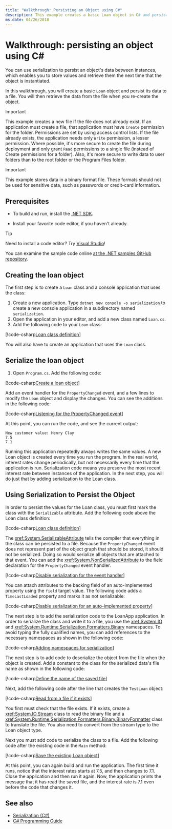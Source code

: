 ```yaml
---
title: "Walkthrough: Persisting an Object using C#"
description: This example creates a basic Loan object in C# and persist its data to a file, then creates a new object with data from the file.
ms.date: 04/26/2018
---
```

# Walkthrough: persisting an object using C\#

You can use serialization to persist an object's data between instances, which enables you to store values and retrieve them the next time that the object is instantiated.

In this walkthrough, you will create a basic `Loan` object and persist its data to a file. You will then retrieve the data from the file when you re-create the object.

> [!IMPORTANT]
> This example creates a new file if the file does not already exist. If an application must create a file, that application must have `Create` permission for the folder. Permissions are set by using access control lists. If the file already exists, the application needs only `Write` permission, a lesser permission. Where possible, it's more secure to create the file during deployment and only grant `Read` permissions to a single file (instead of Create permissions for a folder). Also, it's more secure to write data to user folders than to the root folder or the Program Files folder.

> [!IMPORTANT]
> This example stores data in a binary format file. These formats should not be used for sensitive data, such as passwords or credit-card information.

## Prerequisites

- To build and run, install the [.NET SDK](https://dotnet.microsoft.com/download).

- Install your favorite code editor, if you haven't already.

> [!TIP]
> Need to install a code editor? Try [Visual Studio](https://visualstudio.com/downloads)!

You can examine the sample code online [at the .NET samples GitHub repository](https://github.com/dotnet/samples/tree/main/csharp/serialization).

## Creating the loan object

The first step is to create a `Loan` class and a console application that uses the class:

1. Create a new application. Type `dotnet new console -o serialization` to
create a new console application in a subdirectory named `serialization`.
1. Open the application in your editor, and add a new class named `Loan.cs`.
1. Add the following code to your `Loan` class:

[!code-csharp[Loan class definition](../../../../../samples/snippets/csharp/serialization/Loan.cs#1)]

You will also have to create an application that uses the `Loan` class.

## Serialize the loan object

1. Open `Program.cs`. Add the following code:

[!code-csharp[Create a loan object](../../../../../samples/snippets/csharp/serialization/Program.cs#1)]

Add an event handler for the `PropertyChanged` event, and a few lines to modify the `Loan` object and display the changes. You can see the additions in the following code:

[!code-csharp[Listening for the PropertyChanged event](../../../../../samples/snippets/csharp/serialization/Program.cs#2)]

At this point, you can run the code, and see the current output:

```console
New customer value: Henry Clay
7.5
7.1
```

Running this application repeatedly always writes the same values. A new Loan object is created every time you run the program. In the real world, interest rates change periodically, but not necessarily every time that the application is run. Serialization code means you preserve the most recent interest rate between instances of the application. In the next step, you will do just that by adding serialization to the Loan class.

## Using Serialization to Persist the Object

In order to persist the values for the Loan class, you must first mark the class with the `Serializable` attribute. Add the following code above the Loan class definition:

[!code-csharp[Loan class definition](../../../../../samples/snippets/csharp/serialization/Loan.cs#2)]

The <xref:System.SerializableAttribute> tells the compiler that everything in the class can be persisted to a file. Because the `PropertyChanged` event does not represent part of the object graph that should be stored, it should not be serialized. Doing so would serialize all objects that are attached to that event. You can add the <xref:System.NonSerializedAttribute> to the field declaration for the `PropertyChanged` event handler.

[!code-csharp[Disable serialization for the event handler](../../../../../samples/snippets/csharp/serialization/Loan.cs#3)]

You can attach attributes to the backing field of an auto-implemented property using the `field` target value. The following code adds a `TimeLastLoaded` property and marks it as not serializable:

[!code-csharp[Disable serialization for an auto-implemented property](../../../../../samples/snippets/csharp/serialization/Loan.cs#4)]

The next step is to add the serialization code to the LoanApp application. In order to serialize the class and write it to a file, you use the <xref:System.IO> and <xref:System.Runtime.Serialization.Formatters.Binary> namespaces. To avoid typing the fully qualified names, you can add references to the necessary namespaces as shown in the following code:

[!code-csharp[Adding namespaces for serialization](../../../../../samples/snippets/csharp/serialization/Program.cs#3)]

The next step is to add code to deserialize the object from the file when the object is created. Add a constant to the class for the serialized data's file name as shown in the following code:

[!code-csharp[Define the name of the saved file](../../../../../samples/snippets/csharp/serialization/Program.cs#4)]

Next, add the following code after the line that creates the `TestLoan` object:

[!code-csharp[Read from a file if it exists](../../../../../samples/snippets/csharp/serialization/Program.cs#5)]

You first must check that the file exists. If it exists, create a <xref:System.IO.Stream> class to read the binary file and a <xref:System.Runtime.Serialization.Formatters.Binary.BinaryFormatter> class to translate the file. You also need to convert from the stream type to the Loan object type.

Next you must add code to serialize the class to a file. Add the following code after the existing code in the `Main` method:

[!code-csharp[Save the existing Loan object](../../../../../samples/snippets/csharp/serialization/Program.cs#6)]

At this point, you can again build and run the application. The first time it runs, notice that the interest rates starts at 7.5, and then changes to 7.1. Close the application and then run it again. Now, the application prints the message that it has read the saved file, and the interest rate is 7.1 even before the code that changes it.

## See also

- [Serialization (C#)](index.md)
- [C# Programming Guide](../../index.md)
